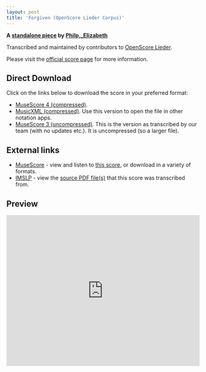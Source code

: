 ```yaml
---
layout: post
title: 'Forgiven (OpenScore Lieder Corpus)'
---
```


__A [standalone piece](https://fourscoreandmore.org/openscore/lieder/Philp%2C_Elizabeth/_/) by [Philp,_Elizabeth](https://fourscoreandmore.org/openscore/lieder/Philp%2C_Elizabeth)__

Transcribed and maintained by contributors to [OpenScore Lieder].

Please visit the [official score page] for more information.

[official score page]: https://musescore.com/openscore-lieder-corpus/scores/6606089
[OpenScore Lieder]: https://musescore.com/openscore-lieder-corpus

## Direct Download

Click on the links below to download the score in your preferred format:
- [MuseScore 4 (compressed)](https://fourscoreandmore.org/openscore/lieder/Philp%2C_Elizabeth/_/Forgiven.mscz).
- [MusicXML (compressed)](https://fourscoreandmore.org/openscore/lieder/Philp%2C_Elizabeth/_/Forgiven.mxl). Use this version to open the file in other notation apps.
- [MuseScore 3 (uncompressed)](https://raw.githubusercontent.com/OpenScore/Lieder/refs/heads/main/scores/Philp%2C_Elizabeth/_/Forgiven/lc6606089.mscx). This is the version as transcribed by our team (with no updates etc.). It is uncompressed (so a larger file).

## External links

- [MuseScore] - view and listen to [this score][MuseScore], or download in a variety of formats.
- [IMSLP] - view the [source PDF file(s)][IMSLP] that this score was transcribed from.

[MuseScore]: https://musescore.com/score/6606089
[IMSLP]: https://imslp.org/wiki/Special:ReverseLookup/286486

## Preview

<iframe width="100%" height="394" src="https://musescore.com/openscore-lieder-corpus/scores/6606089/embed" frameborder="0" allowfullscreen allow="autoplay; fullscreen"></iframe>
